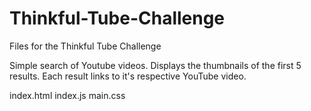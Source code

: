 # Thinkful-Tube-Challenge
Files for the Thinkful Tube Challenge

Simple search of Youtube videos. Displays the thumbnails of the first 5 results. Each result links to it's respective YouTube video.

index.html
index.js
main.css
